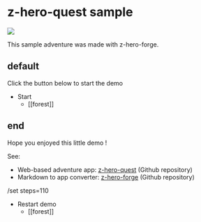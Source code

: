 <!-- see files in this order: start/forest/river -->
<!-- scene main content, will be shown on each subscene -->
# z-hero-quest sample

![](https://images.unsplash.com/photo-1537557209696-c595cc42018d?w=640)

This sample adventure was made with z-hero-forge.

<!-- end of scene main content -->
<!-- subscene key / name (default one is first) -->
## default
<!-- subscene specific content, will be added to main content -->

Click the button below to start the demo

<!-- subscene actions -->
* <i icon=play></i> Start <!-- Action button content -->
  * [[forest]] <!-- Action link to another scene, can be with #subscene-key-->
<!-- end of subscene specific content -->
<!-- another subscene -->
## end

Hope you enjoyed this little demo !

See:

<!-- you can still make bullet list by adding an offset -->
- Web-based adventure app: [z-hero-quest](https://github.com/clement-gouin/z-hero-quest/) (Github repository)
- Markdown to app converter: [z-hero-forge](https://github.com/clement-gouin/z-hero-forge/) (Github repository)

<!-- so you can play again -->
/set steps=110

* <i icon=rotate-ccw></i> Restart demo
  * [[forest]]
